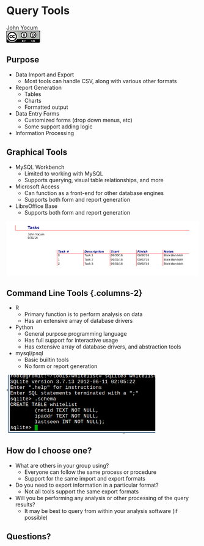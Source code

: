 # Query Tools
John Yocum  
![CC BY-SA 4.0](../images/cc_by-sa_4.png)  



## Purpose

- Data Import and Export
    - Most tools can handle CSV, along with various other formats
- Report Generation
    - Tables
    - Charts
    - Formatted output
- Data Entry Forms
    - Customized forms (drop down menus, etc)
    - Some support adding logic
- Information Processing

## Graphical Tools

- MySQL Workbench
    - Limited to working with MySQL
    - Supports querying, visual table relationships, and more
- Microsoft Access
    - Can function as a front-end for other database engines
    - Supports both form and report generation
- LibreOffice Base
    - Supports both form and report generation

![](images/Query_Tools_Report.png)

## Command Line Tools {.columns-2}

- R
    - Primary function is to perform analysis on data
    - Has an extensive array of database drivers
- Python
    - General purpose programming language
    - Has full support for interactive usage
    - Has extensive array of database drivers, and abstraction tools
- mysql/psql
    - Basic builtin tools
    - No form or report generation

![](images/Query_Tools_sqlite.png)

## How do I choose one?

- What are others in your group using?
    - Everyone can follow the same process or procedure
    - Support for the same import and export formats
- Do you need to export information in a particular format?
    - Not all tools support the same export formats
- Will you be performing any analysis or other processing of the query results?
    - It may be best to query from within your analysis software (if possible)

## Questions?

